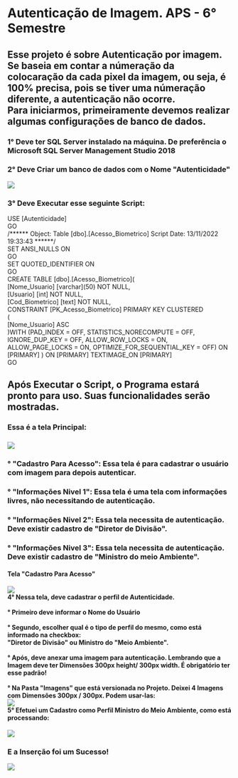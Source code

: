 <h1> Autenticação de Imagem. APS - 6° Semestre </h1> 
<h2> Esse projeto é sobre Autenticação por imagem. <br> Se baseia em contar a númeração da colocaração da cada pixel da imagem, ou seja, é 100% precisa, pois se tiver uma númeração diferente, a autenticação não ocorre. <br> Para iniciarmos, primeiramente devemos realizar algumas configurações de banco de dados. </h2>
<h3> 1° Deve ter SQL Server instalado na máquina. De preferência o Microsoft SQL Server Management Studio 2018 </h3>
<h3> 2° Deve Criar um banco de dados com o Nome "Autenticidade" </h3> 
<div>
  <img src="https://user-images.githubusercontent.com/106789317/201944906-e391bfcd-b808-4ac7-8fb5-97d316e2194a.PNG"
</div>
  <h3> 3° Deve Executar esse seguinte Script: </h3>
<div>
USE [Autenticidade] <br>
GO <br>
/****** Object:  Table [dbo].[Acesso_Biometrico]    Script Date: 13/11/2022 19:33:43 ******/<br>
SET ANSI_NULLS ON <br>
GO <br>
SET QUOTED_IDENTIFIER ON <br>
GO <br>
CREATE TABLE [dbo].[Acesso_Biometrico]( <br>
	[Nome_Usuario] [varchar](50) NOT NULL, <br>
	[Usuario] [int] NOT NULL, <br> 
	[Cod_Biometrico] [text] NOT NULL, <br>
 CONSTRAINT [PK_Acesso_Biometrico] PRIMARY KEY CLUSTERED <br>
( <br>
	[Nome_Usuario] ASC <br>
)WITH (PAD_INDEX = OFF, STATISTICS_NORECOMPUTE = OFF, IGNORE_DUP_KEY = OFF, ALLOW_ROW_LOCKS = ON, ALLOW_PAGE_LOCKS = ON, OPTIMIZE_FOR_SEQUENTIAL_KEY = OFF) ON [PRIMARY] 
) ON [PRIMARY] TEXTIMAGE_ON [PRIMARY] <br>
GO
	
</div>
<h2> Após Executar o Script, o Programa estará pronto para uso. Suas funcionalidades serão mostradas. </h2>
<div>
<h3> Essa é a tela Principal: <h3>
<img src="https://user-images.githubusercontent.com/106789317/201951178-3fd6d0f8-fa6b-4f89-bd35-6f259a291677.PNG"<br>
<h3>° "Cadastro Para Acesso": Essa tela é para cadastrar o usuário com imagem para depois autenticar. </h3>
<h3>° "Informações Nivel 1": Essa tela é uma tela com informações livres, não necessitando de autenticação.</h3>
<h3>° "Informações Nivel 2": Essa tela necessita de autenticação. Deve existir cadastro de "Diretor de Divisão".</h3>
<h3>° "Informações Nivel 3": Essa tela necessita de autenticação. Deve existir cadastro de "Ministro do meio Ambiente".</h3>
</div>

	
<h4> Tela "Cadastro Para Acesso" <h4>
<img src="https://user-images.githubusercontent.com/106789317/201951851-7611c984-9886-4982-ad8f-ef989b2068b9.PNG"
     
<h3> <br> 4° Nessa tela, deve cadastrar o perfil de Autenticidade. <br> <br>
° Primeiro deve informar o Nome do Usuário <br> <br>
° Segundo, escolher qual é o tipo de perfil do mesmo, como está informado na checkbox: <br> "Diretor de Divisão" ou Ministro do "Meio Ambiente". <br> <br>
° Após, deve anexar uma imagem para autenticação. Lembrando que a Imagem deve ter Dimensões 300px height/ 300px width. É obrigatório ter esse padrão! <br> <br>
° Na Pasta "Imagens" que está versionada no Projeto. Deixei 4 Imagens com Dimensões 300px / 300px. Podem usar-las:<br>
<img src="https://user-images.githubusercontent.com/106789317/201955473-3c5d8259-e567-4165-90d8-9ef7bb364416.PNG" <br><br>
5° Efetuei um Cadastro como Perfil Ministro do Meio Ambiente, como está processando: <br></h3>	
<div> <img src="https://user-images.githubusercontent.com/106789317/201959363-ba7a2191-0556-4d4a-aab8-b1cf37247a40.PNG" <br> 
<h3> E a Inserção foi um Sucesso! </h3>
<div> <img src="https://user-images.githubusercontent.com/106789317/201958689-935feb6e-a61a-4ad3-82ed-711e321861c1.PNG" </div>
</div>

